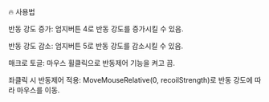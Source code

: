 🔥 사용법

반동 강도 증가: 엄지버튼 4로 반동 강도를 증가시킬 수 있음.

반동 강도 감소: 엄지버튼 5로 반동 강도를 감소시킬 수 있음.

매크로 토글: 마우스 휠클릭으로 반동제어 기능을 켜고 끔.

좌클릭 시 반동제어 적용: MoveMouseRelative(0, recoilStrength)로 반동 강도에 따라 마우스를 이동.
